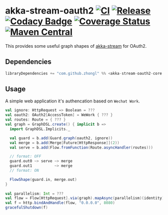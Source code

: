 # akka-stream-oauth2 [![CI](https://github.com/zhongl/akka-stream-oauth2/actions/workflows/ci.yml/badge.svg)](https://github.com/zhongl/akka-stream-oauth2/actions/workflows/ci.yml) [![Release](https://github.com/zhongl/akka-stream-oauth2/actions/workflows/release.yml/badge.svg)](https://github.com/zhongl/akka-stream-oauth2/actions/workflows/release.yml) [![Codacy Badge](https://api.codacy.com/project/badge/Grade/98652a7b28ff46d7b7a9cc73b36b362a)](https://app.codacy.com/app/zhonglunfu/akka-stream-oauth2?utm_source=github.com&utm_medium=referral&utm_content=zhongl/akka-stream-oauth2&utm_campaign=badger) [![Coverage Status](https://coveralls.io/repos/github/zhongl/akka-stream-oauth2/badge.svg?branch=master)](https://coveralls.io/github/zhongl/akka-stream-oauth2?branch=master)  [![Maven Central](https://maven-badges.herokuapp.com/maven-central/com.github.zhongl/akka-stream-oauth2-all_2.13/badge.svg)](https://maven-badges.herokuapp.com/maven-central/com.github.zhongl/akka-stream-oauth2-all_2.13)


This provides some useful graph shapes of [akka-stream](https://doc.akka.io/docs/akka/current/stream/index.html) for OAuth2.


## Dependencies

```scala
libraryDependencies += "com.github.zhongl" %% <akka-stream-oauth2-core or akka-stream-oauth2-wechat> % <latest tag>
```

## Usage

A simple web application it's authencation based on `Wechat Work`.

```scala
val ignore: HttpRequest => Boolean = ???
val oauth2: OAuth2[AccessToken] = WeWork { ??? }
val routes: Route = { ??? }
val graph = GraphDSL.create() { implicit b =>
  import GraphDSL.Implicits._

  val guard = b.add(Guard.graph(oauth2, ignore))
  val merge = b.add(Merge[Future[HttpResponse]](2))
  val serve = b.add(Flow.fromFunction(Route.asyncHandler(routes)))

  // format: OFF
  guard.out0 ~> serve ~> merge
  guard.out1          ~> merge
  // format: ON

  FlowShape(guard.in, merge.out)
}
    
val parallelism: Int = ???
val flow = Flow[HttpRequest].via(graph).mapAsync(parallelism)(identity)
val f = http.bindAndHandle(flow, "0.0.0.0", 8080)
gracefulShutdown(f)
```

